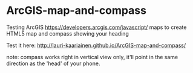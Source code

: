 ArcGIS-map-and-compass
======================

Testing ArcGIS https://developers.arcgis.com/javascript/ maps to create HTML5 map and compass showing your heading


Test it here: http://lauri-kaariainen.github.io/ArcGIS-map-and-compass/

note: compass works right in vertical view only, it'll point in the same direction as the 'head' of your phone.
